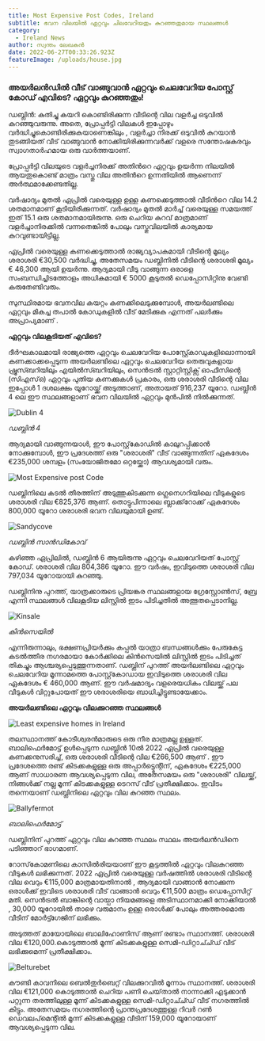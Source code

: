```yaml
---
title: Most Expensive Post Codes, Ireland
subtitle: ഭവന വിലയിൽ ഏറ്റവും ചിലവേറിയതും കുറഞ്ഞതുമായ സ്ഥലങ്ങൾ
category:
  - Ireland News
author: സ്വന്തം ലേഖകൻ
date: 2022-06-27T00:33:26.923Z
featureImage: /uploads/house.jpg
---
```



### അയർലൻഡിൽ വീട് വാങ്ങുവാൻ ഏറ്റവും ചെലവേറിയ പോസ്റ്റ് കോഡ് എവിടെ? ഏറ്റവും കുറഞ്ഞതും!

ഡബ്ലിൻ: കുതിച്ചു കയറി കൊണ്ടിരിക്കുന്ന   വീടിന്റെ വില വളർച്ച ഒടുവിൽ കുറഞ്ഞുവരുന്നു. അതെ, പ്രോപ്പർട്ടി വിലകൾ ഇപ്പോഴും വർദ്ധിച്ചുകൊണ്ടിരിക്കുകയാണെങ്കിലും , വളർച്ചാ നിരക്ക് ഒടുവിൽ കുറയാൻ തുടങ്ങിയത്  വീട് വാങ്ങുവാൻ നോക്കിയിരിക്കുന്നവർക്ക് വളരെ സന്തോഷകരവും സ്വാഗതാർഹമായ ഒരു വാർത്തയാണ്.

പ്രോപ്പർട്ടി വിലയുടെ വളർച്ചനിരക്ക്  അതിൻറെ ഏറ്റവും ഉയർന്ന നിലയിൽ ആയതുകൊണ്ട് മാത്രം വസ്തു വില  അതിൻറെ ഉന്നതിയിൽ ആണെന്ന് അർത്ഥമാക്കേണ്ടതില്ല.

വർഷാദ്യം മുതൽ ഏപ്രിൽ വരെയുള്ള ഉള്ള കണക്കെടുത്താൽ വീടിൻറെ വില  14.2 ശതമാനമാണ്  കൂടിയിരിക്കുന്നത്. വർഷാദ്യം മുതൽ മാർച്ച് വരെയുള്ള സമയത്ത് ഇത് 15.1  ഒരു ശതമാനമായിരുന്നു. ഒരു ചെറിയ കുറവ്  മാത്രമാണ് വളർച്ചാനിരക്കിൽ വന്നതെങ്കിൽ പോലും  വസ്തുവിലയിൽ കാര്യമായ കുറവുണ്ടായിട്ടില്ല. 

ഏപ്രിൽ വരെയുള്ള കണക്കെടുത്താൽ  രാജ്യവ്യാപകമായി വീടിന്റെ മൂല്യം ശരാശരി  €30,500 വർദ്ധിച്ചു, അതേസമയം ഡബ്ലിനിൽ വീടിന്റെ ശരാശരി  മൂല്യം € 46,300 ആയി ഉയർന്നു. ആദ്യമായി വീടു വാങ്ങുന്ന ഒരാളെ സംബന്ധിച്ചിടത്തോളം  അധികമായി € 5000   കൂടുതൽ ഡെപ്പോസിറ്റിനു വേണ്ടി  കരുതേണ്ടിവരും.

സുസ്ഥിരമായ ഭവനവില കയറ്റം  കണക്കിലെടുക്കുമ്പോൾ, അയർലണ്ടിലെ ഏറ്റവും മികച്ച തപാൽ കോഡുകളിൽ വീട് മേടിക്കുക എന്നത് പലർക്കും അപ്രാപ്യമാണ് .

**ഏറ്റവും വിലകൂടിയത്  എവിടെ?**

ദീർഘകാലമായി രാജ്യത്തെ ഏറ്റവും ചെലവേറിയ പോസ്റ്റ്കോഡുകളിലൊന്നായി കണക്കാക്കപ്പെടുന്ന അയർലണ്ടിലെ ഏറ്റവും ചെലവേറിയ തെരുവുകളായ ഷ്രൂസ്ബറിയിലും എയിൽസ്ബറിയിലും,  സെൻട്രൽ സ്റ്റാറ്റിസ്റ്റിക്സ് ഓഫീസിന്റെ (സിഎസ്ഒ) ഏറ്റവും പുതിയ കണക്കുകൾ പ്രകാരം, ഒരു  ശരാശരി വീടിന്റെ വില ഇപ്പോൾ 1 ദശലക്ഷം യൂറോയ്ക്ക് അടുത്താണ്, അതായത് 916,237 യൂറോ.  ഡബ്ലിൻ 4 ലെ ഈ സ്ഥലങ്ങളാണ് ഭവന വിലയിൽ ഏറ്റവും മുൻപിൽ നിൽക്കുന്നത്.

![Dublin 4](/uploads/dublin-4.jpg "Dublin 4")

*ഡബ്ലിൻ 4* 

ആദ്യമായി വാങ്ങുന്നയാൾ, ഈ പോസ്റ്റ്‌കോഡിൽ കാലുറപ്പിക്കാൻ നോക്കുമ്പോൾ, ഈ പ്രദേശത്ത് ഒരു "ശരാശരി" വീട് വാങ്ങുന്നതിന് ഏകദേശം €235,000 ശമ്പളം (സംയോജിതമോ ഒറ്റയ്ക്കോ) ആവശ്യമായി വരും. 

![Most Expensive post Code](/uploads/property-price-dublin.jpg "ഭവനവില ഏറ്റവും കൂടിയ സ്ഥലങ്ങൾ")

ഡബ്ലിനിലെ കടൽ തീരത്തിന് അടുത്തുകിടക്കുന്ന ഗ്ലെനെഗറിയിലെ വീടുകളുടെ ശരാശരി വില €825,376 ആണ്. തൊട്ടുപിന്നാലെ ബ്ലാക്ക്‌റോക്ക് ഏകദേശം 800,000 യൂറോ ശരാശരി ഭവന വിലയുമായി ഉണ്ട്.

![Sandycove](/uploads/sandycove.jpg "Sandycove")

*ഡബ്ലിൻ സാൻഡികോവ്*

കഴിഞ്ഞ ഏപ്രിലിൽ, ഡബ്ലിൻ 6 ആയിരുന്നു ഏറ്റവും ചെലവേറിയത് പോസ്റ്റ് കോഡ്. ശരാശരി വില 804,386 യൂറോ. ഈ വർഷം, ഇവിടുത്തെ  ശരാശരി വില 797,034 യൂറോയായി കുറഞ്ഞു.

ഡബ്ലിനിനു പുറത്ത്, യാത്രക്കാരുടെ പ്രിയങ്കര സ്ഥലങ്ങളായ  ഗ്രേസ്റ്റോൺസ്, ബ്രേ എന്നി സ്ഥലങ്ങൾ വിലകൂടിയ ലിസ്റ്റിൽ ഇടം പിടിച്ചതിൽ അത്ഭുതപ്പെടാനില്ല.

![Kinsale](/uploads/kinsale.jpg "Kinsale")

*കിൻസെയിൽ*  

എന്നിരുന്നാലും, ഭക്ഷണപ്രിയർക്കും കപ്പൽ യാത്രാ ബന്ധങ്ങൾക്കും പേരുകേട്ട കടൽത്തീര നഗരമായാ  കോർക്കിലെ കിൻസെയിൽ  ലിസ്റ്റിൽ ഇടം പിടിച്ചത് തികച്ചും ആശ്ചര്യപ്പെടുത്തുന്നതാണ്. ഡബ്ലിന് പുറത്ത് അയർലണ്ടിലെ ഏറ്റവും ചെലവേറിയ മൂന്നാമത്തെ പോസ്റ്റ്‌കോഡായ  ഇവിടുത്തെ  ശരാശരി വില ഏകദേശം € 460,000 ആണ്. ഈ വർഷമാദ്യം വളരെയധികം വിലയ്ക്ക് പല വീടുകൾ വിറ്റുപോയത് ഈ ശരാശരിയെ ബാധിച്ചിട്ടുണ്ടായേക്കാം.

**അയർലണ്ടിലെ ഏറ്റവും വിലക്കുറഞ്ഞ സ്ഥലങ്ങൾ**

![Least expensive homes in Ireland](/uploads/least-expensive-property.jpg "**അയർലണ്ടിലെ ഏറ്റവും വിലക്കുറഞ്ഞ സ്ഥലങ്ങൾ**")

തലസ്ഥാനത്ത്  കോടീശ്വരൻമാരുടെ ഒരു നീര മാത്രമല്ല ഉള്ളത്. ബാലിഫെർമോട്ട് ഉൾപ്പെടുന്ന ഡബ്ലിൻ 10ൽ 2022 ഏപ്രിൽ വരെയുള്ള  കണക്കനുസരിച്ച്, ഒരു  ശരാശരി വീടിന്റെ വില  €266,500 ആണ് . ഈ പ്രദേശത്തെ രണ്ട് കിടക്കകളുള്ള ഒരു അപ്പാർട്ട്മെന്റിന്, ഏകദേശം €225,000 ആണ് സാധാരണ ആവശ്യപ്പെടുന്ന വില, അതേസമയം ഒരു  "ശരാശരി" വിലയ്ക്ക്, നിങ്ങൾക്ക് നല്ല  മൂന്ന് കിടക്കകളുള്ള ടെറസ് വീട് പ്രതീക്ഷിക്കാം. ഇവിടം തന്നെയാണ് ഡബ്ലിനിലെ ഏറ്റവും വില കുറഞ്ഞ സ്ഥലം. 

![Ballyfermot](/uploads/ballyfermot.jpg "Ballyfermot")

*ബാലിഫെർമോട്ട്* 

ഡബ്ലിനിന് പുറത്ത് ഏറ്റവും വില കുറഞ്ഞ സ്ഥലം സ്ഥലം അയർലൻഡിനെ പടിഞ്ഞാറ് ഭാഗമാണ്. 

റോസ്‌കോമണിലെ കാസിൽരിയയാണ് ഈ കൂട്ടത്തിൽ ഏറ്റവും വിലകുറഞ്ഞ  വീടുകൾ ലഭിക്കുന്നത്. 2022 ഏപ്രിൽ വരെയുള്ള വർഷത്തിൽ ശരാശരി വീടിന്റെ വില വെറും €115,000 മാത്രമായതിനാൽ , ആദ്യമായി വാങ്ങാൻ നോക്കുന്ന ഒരാൾക്ക് ഇവിടെ ശരാശരി വീട് വാങ്ങാൻ വെറും €11,500  മാത്രം ഡെപ്പോസിറ്റ് മതി.  സെൻട്രൽ ബാങ്കിന്റെ വായ്പാ നിയമങ്ങളെ അടിസ്ഥാനമാക്കി നോക്കിയാൽ , 30,000 യൂറോയിൽ താഴെ  വരുമാനം ഉള്ള ഒരാൾക്ക് പോലും  അത്തരമൊരു വീടിന് മോർട്ട്ഗേജിന് ലഭിക്കും. 

അടുത്തത്  മായോയിലെ ബാലിഹോണിസ് ആണ് രണ്ടാം സ്ഥാനത്ത്. ശരാശരി വില €120,000.കൊടുത്താൽ  മൂന്ന് കിടക്കകളുള്ള സെമി-ഡിറ്റാച്ച്ഡ് വീട് ലഭിക്കുമെന്ന് പ്രതീക്ഷിക്കാം.

![Belturebet](/uploads/belturebet.jpg "Belturebet")

കൗണ്ടി കാവനിലെ ബെൽതുർബെറ്റ് വിലക്കുറവിൽ  മൂന്നാം സ്ഥാനത്ത്.  ശരാശരി വില €121,000 കൊടുത്താൽ  ചെറിയ പണി ചെയ്‌താൽ നാന്നാക്കി എടുക്കാൻ പറ്റുന്ന തരത്തിലുള്ള മൂന്ന് കിടക്കകളുള്ള സെമി-ഡിറ്റാച്ച്ഡ് വീട്  നഗരത്തിൽ കിട്ടും. അതേസമയം നഗരത്തിന്റെ പ്രാന്തപ്രദേശത്തുള്ള റിവർ റൺ ഡെവലപ്‌മെന്റിൽ  മൂന്ന് കിടക്കകളുള്ള വീടിന് 159,000 യൂറോയാണ് ആവശ്യപ്പെടുന്ന വില.